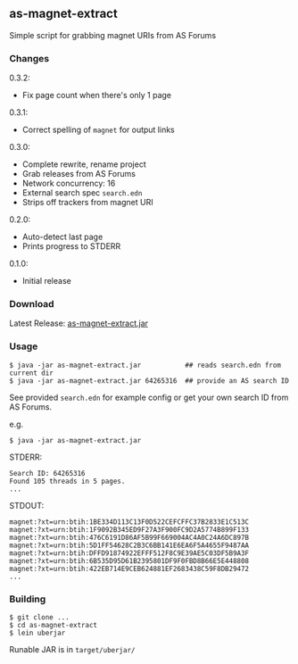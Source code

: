 ## as-magnet-extract

Simple script for grabbing magnet URIs from AS Forums

### Changes

0.3.2:
- Fix page count when there's only 1 page

0.3.1:
- Correct spelling of `magnet` for output links

0.3.0:
- Complete rewrite, rename project
- Grab releases from AS Forums
- Network concurrency: 16
- External search spec `search.edn`
- Strips off trackers from magnet URI

0.2.0:
- Auto-detect last page
- Prints progress to STDERR

0.1.0:
- Initial release

### Download

Latest Release: [as-magnet-extract.jar][]

[as-magnet-extract.jar]: https://github.com/akiroz/as-magnet-extract/releases/download/0.3.2/as-magnet-extract.jar

### Usage

```
$ java -jar as-magnet-extract.jar           ## reads search.edn from current dir
$ java -jar as-magnet-extract.jar 64265316  ## provide an AS search ID
```

See provided `search.edn` for example config or get your own search ID from AS Forums.

e.g.
```
$ java -jar as-magnet-extract.jar
```

STDERR:
```
Search ID: 64265316
Found 105 threads in 5 pages.
...
```

STDOUT:
```
magnet:?xt=urn:btih:1BE334D113C13F0D522CEFCFFC37B2833E1C513C
magnet:?xt=urn:btih:1F9092B345ED9F27A3F900FC9D2A5774B899F133
magnet:?xt=urn:btih:476C6191D86AF5B99F669004AC4A0C24A6DC897B
magnet:?xt=urn:btih:5D1FF54628C2B3C6BB141E6EA6F5A4655F9487AA
magnet:?xt=urn:btih:DFFD91874922EFFF512F8C9E39AE5C03DF5B9A3F
magnet:?xt=urn:btih:6B535D95D61B2395801DF9F0FBD8B66E5E448808
magnet:?xt=urn:btih:422EB714E9CEB624881EF2683438C59F8DB29472
...
```

### Building

```
$ git clone ...
$ cd as-magnet-extract
$ lein uberjar
```

Runable JAR is in `target/uberjar/`
